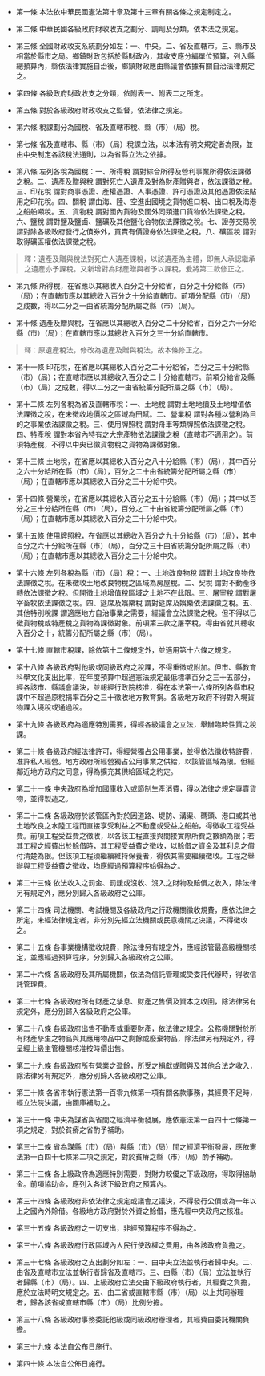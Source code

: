 * 第一條 本法依中華民國憲法第十章及第十三章有關各條之規定制定之。

* 第二條 中華民國各級政府財收收支之劃分、調劑及分類，依本法之規定。

* 第三條 全國財政收支系統劃分如左：一、中央。二、省及直轄市。三、縣市及相當於縣市之局。鄉鎮財政包括於縣財政內，其收支應分編單位預算，列入縣總預算內，縣依法律實施自治後，鄉鎮財政應由縣議會依據有關自治法律規定之。

* 第四條 各級政府財政收支之分類，依附表一、附表二之所定。

* 第五條 對於各級政府財政收支之監督，依法律之規定。

* 第六條 稅課劃分為國稅、省及直轄市稅、縣（市）（局）稅。

* 第七條 省及直轄市、縣（市）（局）稅課立法，以本法有明文規定者為限，並由中央制定各該稅法通則，以為省縣立法之依據。

* 第八條 左列各稅為國稅：一、所得稅 謂對綜合所得及營利事業所得依法課徵之稅。二、遺產及贈與稅 謂對死亡人遺產及對為財產贈與者，依法課徵之稅。三、印花稅 謂對商事憑證、產權憑證、人事憑證、許可憑證及其他憑證依法貼用之印花稅。四、關稅 謂由海、陸、空進出國境之貨物進口稅、出口稅及海港之船舶噸稅。五、貨物稅 謂對國內貨物及國外同類進口貨物依法課徵之稅。六、鹽稅 謂對鹽及鹽鹵、鹽礦及其他鹽化合物依法課徵之稅。七、證券交易稅 謂對除各級政府發行之債券外，買賣有價證券依法課徵之稅。八、礦區稅 謂對取得礦區權依法課徵之稅。

> 釋：遺產及贈與稅法對死亡人遺產課稅，以該遺產為主體，即無人承認繼承之遺產亦予課稅。又新增對為財產贈與者予以課稅，爰將第二款修正之。

* 第九條 所得稅，在省應以其總收入百分之十分給省，百分之十分給縣（市）（局）；在直轄市應以其總收入百分之十分給直轄市。前項分配縣（市）（局）之成數，得以二分之一由省統籌分配所屬之縣（市）（局）。

* 第十條 遺產及贈與稅，在省應以其總收入百分之二十分給省，百分之六十分給縣（市）（局）；在直轄市應以其總收入百分之三十分給直轄市。

> 釋：原遺產稅法，修改為遺產及贈與稅法，故本條修正之。

* 第十一條 印花稅，在省應以其總收入百分之二十分給省，百分之三十分給縣（市）（局）；在直轄市應以其總收入百分之二十分給直轄市。前項分給省及縣（市）（局）之成數，得以二分之一由省統籌分配所屬之縣（市）（局）。

* 第十二條 左列各稅為省及直轄市稅：一、土地稅 謂對土地地價及土地增值依法課徵之稅，在未徵收地價稅之區域為田賦。二、營業稅 謂對各種以營利為目的之事業依法課徵之稅。三、使用牌照稅 謂對舟車等類牌照依法課徵之稅。四、特產稅 謂對本省內特有之大宗產物依法課徵之稅（直轄市不適用之）。前項特產稅，不得以中央已徵貨物稅之貨物為課徵對象。

* 第十三條 土地稅，在省應以其總收入百分之八十分給縣（市）（局），其中百分之六十分給所在縣（市）（局），百分之二十由省統籌分配所屬之縣（市）（局）；在直轄市應以其總收入百分之三十分給中央。

* 第十四條 營業稅，在省應以其總收入百分之五十分給縣（市）（局）；其中以百分之三十分給所在縣（市）（局），百分之二十由省統籌分配所屬之縣（市）（局）；在直轄市應以其總收入百分之三十分給中央。

* 第十五條 使用牌照稅，在省應以其總收入百分之九十分給縣（市）（局），其中百分之六十分給所在縣（市）（局），百分之三十由省統籌分配所屬之縣（市）（局）；在直轄市應以其總收入百分之三十分給中央。

* 第十六條 左列各稅為縣（市）（局）稅：一、土地改良物稅 謂對土地改良物依法課徵之稅。在未徵收土地改良物稅之區域為房屋稅。二、契稅 謂對不動產移轉依法課徵之稅。但開徵土地增值稅區域之土地不在此限。三、屠宰稅 謂對屠宰畜牧依法課徵之稅。四、筵席及娛樂稅 謂對筵席及娛樂依法課徵之稅。五、其他特別稅課 謂適應地方自治事業之需要，經議會立法課徵之稅。但不得以已徵貨物稅或特產稅之貨物為課徵對象。前項第三款之屠宰稅，得由省就其總收入百分之十，統籌分配所屬之縣（市）（局）。

* 第十七條 直轄市稅課，除依第十二條規定外，並適用第十六條之規定。

* 第十八條 各級政府對他級或同級政府之稅課，不得重徵或附加。但市、縣教育科學文化支出比率，在年度預算中超過憲法規定最低標準百分之三十五部分，經各該市、縣議會議決，並報經行政院核准，得在本法第十六條所列各縣市稅課中不超過原稅捐率百分之三十徵收地方教育捐。各級地方政府不得對入境貨物課入境稅或通過稅。

* 第十九條 各級政府為適應特別需要，得經各級議會之立法，舉辦臨時性質之稅課。

* 第二十條 各級政府經法律許可，得經營獨占公用事業，並得依法徵收特許費，准許私人經營。地方政府所經營獨占公用事業之供給，以該管區域為限。但經鄰近地方政府之同意，得為擴充其供給區域之約定。

* 第二十一條 中央政府為增加國庫收入或節制生產消費，得以法律之規定專賣貨物，並得製造之。

* 第二十二條 各級政府於該管區內對於因道路、堤防、溝渠、碼頭、港口或其他土地改良之水陸工程而直接享受利益之不動產或受益之船舶，得徵收工程受益費。前項工程受益費之徵收，以各該工程直接與間接實際所費之數額為限；若其工程之經費出於賒借時，其工程受益費之徵收，以賒借之資金及其利息之償付清楚為限。但該項工程須繼續維持保養者，得依其需要繼續徵收。工程之舉辦與工程受益費之徵收，均應經過預算程序始得為之。

* 第二十三條 依法收入之罰金、罰鍰或沒收、沒入之財物及賠償之收入，除法律另有規定外，應分別歸入各級政府之公庫。

* 第二十四條 司法機關、考試機關及各級政府之行政機關徵收規費，應依法律之所定，未經法律規定者，非分別先經立法機關或民意機關之決議，不得徵收之。

* 第二十五條 各事業機構徵收規費，除法律另有規定外，應經該管最高級機關核定，並應經過預算程序，分別歸入各級政府之公庫。

* 第二十六條 各級政府及其所屬機關，依法為信託管理或受委託代辦時，得收信託管理費。

* 第二十七條 各級政府所有財產之孳息、財產之售價及資本之收回，除法律另有規定外，應分別歸入各級政府之公庫。

* 第二十八條 各級政府出售不動產或重要財產，依法律之規定。公務機關對於所有財產孳生之物品與其應用物品中之剩餘或廢棄物品，除法律另有規定外，得呈經上級主管機關核准按時價出售。

* 第二十九條 各級政府所有營業之盈餘，所受之捐獻或贈與及其他合法之收入，除法律另有規定外，應分別歸入各級政府之公庫。

* 第三十條 各省市執行憲法第一百零九條第一項有關各款事務，其經費不足時，經立法院決議，由國庫補助之。

* 第三十一條 中央為謀省與省間之經濟平衡發展，應依憲法第一百四十七條第一項之規定，對於貧瘠之省酌予補助。

* 第三十二條 省為謀縣（市）（局）與縣（市）（局）間之經濟平衡發展，應依憲法第一百四十七條第二項之規定，對於貧瘠之縣（市）（局）酌予補助。

* 第三十三條 各上級政府為適應特別需要，對財力較優之下級政府，得取得協助金。前項協助金，應列入各該下級政府之預算內。

* 第三十四條 各級政府非依法律之規定或議會之議決，不得發行公債或為一年以上之國內外賒借。各級地方政府對於外資之賒借，應先經中央政府之核准。

* 第三十五條 各級政府之一切支出，非經預算程序不得為之。

* 第三十六條 各級政府行政區域內人民行使政權之費用，由各該政府負擔之。

* 第三十七條 各級政府之支出劃分如左：一、由中央立法並執行者歸中央。二、由省及直轄市立法並執行者歸省及直轄市。三、由縣（市）（局）立法並執行者歸縣（市）（局）。四、上級政府立法交由下級政府執行者，其經費之負擔，應於立法時明文規定之。五、由二省或直轄市縣（市）（局）以上共同辦理者，歸各該省或直轄市縣（市）（局）比例分擔。

* 第三十八條 各級政府事務委託他級或同級政府辦理者，其經費由委託機關負擔。

* 第三十九條 本法自公布日施行。

* 第四十條 本法自公佈日施行。

